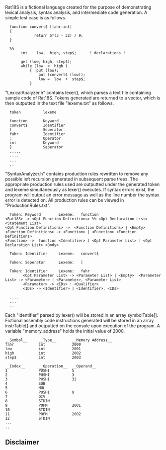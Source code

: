 Rat18S is a fictional language created for the purpose of demonstrating lexical analysis, syntax analysis, and intermediate code generation. A simple test case is as follows.


      function convert$ [fahr:int]
      {
                 return 5*(3 - 32) / 9;
      }

      %%
           int    low,  high, step$;      ! declarations !

           get (low, high, step$);
           while (low  <  high )  
               {  put (low);
                   put (convert$ (low));
                   low =  low  +  step$;
               } 




"LexicalAnalyzer.h" contains lexer(), which parses a text file containing sample code of Rat18S. Tokens generated are returned to a vector, which is then outputted in the text file "lexeme.txt" as follows.

      token          lexeme

      function       Keyword
      convert$       Identifier
      [              Seperator
      fahr           Identifier
      :              Operator
      int            Keyword
      ]              Seperator
      .....
      ....
      ...
      ..
     
     

"SyntaxAnalyzer.h" contains production rules rewritten to remove any possible left recursion generated in subsequent parse trees. The appropriate production rules used are outputted under the generated token and lexeme simultaneously as lexer() executes. If syntax errors exist, the program will output an error message as well as the line number the syntax error is detected on. All production rules can be viewed in "ProductionRules.txt".

      Token: Keyword        Lexeme:   function            
	<Rat18S> -> <Opt Function Definitions> %% <Opt Declaration List> <Statement List> 
	<Opt Function Definitions> ->  <Function Definitions> | <Empty>
	<Function Definitions> -> <Function> | <Function> <Function Definitions>
	<Function> ->  function <Identifier> [ <Opt Parameter List> ] <Opt Declaration List> <Body>

      Token: Identifier     Lexeme:   convert$            

      Token: Seperator      Lexeme:   [                   

      Token: Identifier     Lexeme:   fahr                
            <Opt Parameter List> -> <Parameter List> | <Empty>	<Parameter List> -> <Parameter> | <Parameter>, <Parameter List>
            <Parameter> -> <IDs> : <Qualifier> 
            <IDs> -> <Identifier> | <Identifier>, <IDs>
            
      ....
      ...
      ..
     
     
     
Each "identifier" parsed by lexer() will be stored in an array symbolTable[]. Fictional assembly code instructions generated will be stored in an array instrTable[] and outputted on the console upon execution of the program. A variable "memory_address" holds the initial value of 2000.


	__Symbol__     __Type__       __Memory Address__
	fahr           int            2000
	low            int            2001
	high           int            2002
	step$          int            2003

	__Index__      __Operation__  __Operand__
	1              PUSHI          5
	2              PUSHI          3
	3              PUSHI          32
	4              SUB            
	5              MUL            
	6              PUSHI          9
	7              DIV            
	8              STDIN          
	9              POPM           2001
	10             STDIN          
	11             POPM           2002
	12             STDIN          
	...
	..
	
	
## Disclaimer
